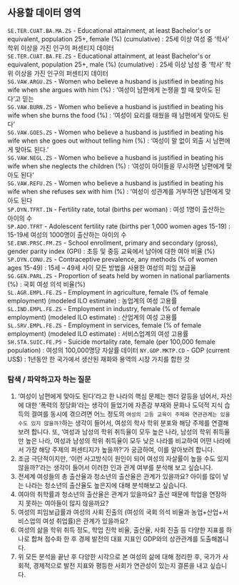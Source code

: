 ## 사용할 데이터 영역
`SE.TER.CUAT.BA.MA.ZS`  - Educational attainment, at least Bachelor's or equivalent, population 25+, female (%) (cumulative) : 25세 이상 여성 중 ‘학사’ 학위 이상을 가진 인구의 퍼센티지 데이터
<br>
`SE.TER.CUAT.BA.FE.ZS`  - Educational attainment, at least Bachelor's or equivalent, population 25+, male (%) (cumulative) : 25세 이상 남성 중 ‘학사’ 학위 이상을 가진 인구의 퍼센티지 데이터
<br>
`SG.VAW.ARGU.ZS` - Women who believe a husband is justified in beating his wife when she argues with him (%) : ‘여성이 남편에게 논쟁을 할 때 맞아도 된다’고 믿는
<br> 
`SG.VAW.BURN.ZS` - Women who believe a husband is justified in beating his wife when she burns the food (%) : ‘여성이 요리를 태웠을 때 남편에게 맞아도 된다’
<br>
`SG.VAW.GOES.ZS` - Women who believe a husband is justified in beating his wife when she goes out without telling him (%) : ‘여성이 말 없이 외출 시 남편에게 맞아도 된다.’ 
<br>
`SG.VAW.NEGL.ZS` - Women who believe a husband is justified in beating his wife when she neglects the children (%) : ‘여성이 아이들을 무시하면 남편에게 맞아도 된다’
<br>
`SG.VAW.REFU.ZS` - Women who believe a husband is justified in beating his wife when she refuses sex with him (%) : ‘여성이 성관계를 거부하면 남편에게 맞아도 된다
<br>
`SP.DYN.TFRT.IN` - Fertility rate, total (births per woman) : 여성 1명이 출산하는 아이의 수
<br>
`SP.ADO.TFRT` - Adolescent fertility rate (births per 1,000 women ages 15-19) : 15-19세 여성의 1000명이 출산하는 아이의 수
<br>
`SE.ENR.PRSC.FM.ZS` - School enrollment, primary and secondary (gross), gender parity index (GPI) : 초등 및 중등 교육에서 남아에 대한 여아 비율 (%)
<br>
`SP.DYN.CONU.ZS` - Contraceptive prevalence, any methods (% of women ages 15-49) : 15세 – 49세 사이 모든 방법을 사용한 여성의 피임 보급율
<br>
`SG.GEN.PARL.ZS` - Proportion of seats held by women in national parliaments (%) : 국회 여성 의석 비율(%)
<br>
`SL.AGR.EMPL.FE.ZS` - Employment in agriculture, female (% of female employment) (modeled ILO estimate) : 농업계의 여성 고용률
<br>
`SL.IND.EMPL.FE.ZS` - Employment in industry, female (% of female employment) (modeled ILO estimate) : 산업계의 여성 고용률
<br>
`SL.SRV.EMPL.FE.ZS` - Employment in services, female (% of female employment) (modeled ILO estimate) : 서비스업계의 여성 고용률
<br>
`SH.STA.SUIC.FE.P5`  - Suicide mortality rate, female (per 100,000 female population) : 여성의 100,000명당 자살률 데이터 
`NY.GDP.MKTP.CD` - GDP (current US$) : 1년동안 한 국가에서 생산된 재화와 용역의 시장 가치를 합한 것

### 탐색 / 파악하고자 하는 질문
1) ‘여성이 남편에게 맞아도 된다’라고 한 나라의 핵심 문제는 젠더 갈등을 넘어서, 자신에 대한 ‘폭력의 정당화’라는 생각이 들었기에 자존감 부재와 문화나 도덕적 지식 습득의 결여를 동시에 겪으려면 어느 정도의 `여성의 고등 교육이 주제와 연관관계는 있을 수도 있지 않을까?`하는 생각이 들어서, 여성의 학사 학위 분포와 해당 주제를 연결해 보려 합니다. 또, ‘여성과 남성의 학위 취득율이 모두 높은 나라, 남성의 학위 취득율만 높은 나라, 여성과 남성의 학위 취득율이 모두 낮은 나라를 비교하여 어떤 나라에서 가장 해당 주제의 퍼센티지가 높을까?’가 궁금하여, 이를 알아보려 합니다. 
2) 조금 극단적이지만, ‘이런 사고방식이 원인이 되어 여성의 자살률이 높을 수도 있지 않을까?’라는 생각이 들어서 이러한 인과 관계 여부를 분석해 보고 싶습니다.
3) 전세계 여성들의 총 출산율과 청소년의 출산율은 관계가 있을까요? 아이를 많이 낳는 나라는 청소년의 출산율도 높은지에 대해 분석해보고 싶습니다.
4) 여아의 취학률과 청소년의 출산율은 관계가 있을까요? 출산 때문에 학업을 연장하지 못하는 여아들이 많지 않을까요?
5) 여성의 피임보급률과 여성의 사회 진출의 (여성의 국회 의석 비율과 농업+산업+서비스업의 여성 취업률)은 관계가 있을까요?
6) 여성의 삶을 학위 취득 정도, 학업 진학 비율, 출산율, 사회 진출 등 다양한 지표를 하나로 합쳐 점수화 한 후 경제 발전의 대표 지표인 GDP와의 상관관계를 도출해봅니다.
7) 위 모든 분석을 끝난 후 다양한 시각으로 본 여성의 삶에 대해 정리한 후, 국가가 사회적, 경제적으로 발전 지표와 평등한 사회가 연관성이 있는지 결론을 내고 싶습니다.
